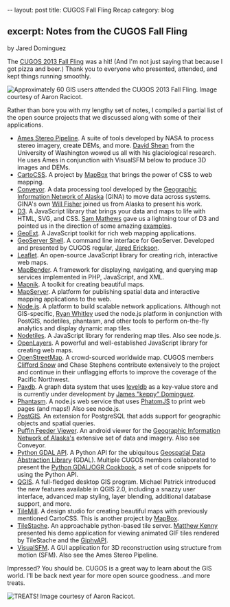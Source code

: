 --
layout: post
title: CUGOS Fall Fling Recap
category: blog

excerpt: Notes from the CUGOS Fall Fling
---

by Jared Dominguez


The [CUGOS 2013 Fall Fling](http://cugos.org/events/2013/10/16/fall-fling/) was a hit! (And I'm not just saying that because I got pizza and beer.) Thank you to everyone who presented, attended, and kept things running smoothly. 

![Approximately 60 GIS users attended the CUGOS 2013 Fall Fling. Image courtesy of Aaron Racicot.](/images/CUGOS_Attendees.jpg)

Rather than bore you with my lengthy set of notes, I compiled a partial list of the open source projects that we discussed along with some of their applications.

- [Ames Stereo Pipeline](http://ti.arc.nasa.gov/tech/asr/intelligent-robotics/ngt/stereo/). A suite of tools developed by NASA to process stereo imagery, create DEMs, and more. [David Shean](https://github.com/dshean) from the University of Washington wowed us all with his glaciological research. He uses Ames in conjunction with VisualSFM below to produce 3D images and DEMs.
- [CartoCSS](https://www.mapbox.com/tilemill/docs/manual/carto/). A project by [MapBox](http://mapbox.com/) that brings the power of CSS to web mapping.
- [Conveyor](https://github.com/gina-alaska/conveyor). A data processing tool developed by the [Geographic Information Network of Alaska](http://gina.alaska.edu/) (GINA) to move data across systems. GINA's own [Will Fisher](https://github.com/teknofire) joined us from Alaska to present his work.
- [D3](http://d3js.org/). A JavaScript library that brings your data and maps to life with HTML, SVG, and CSS. [Sam Mathews](http://mapsam.com/) gave us a lightning tour of D3 and pointed us in the direction of some amazing [examples](http://biovisualize.github.io/d3visualization/).
- [GeoExt](http://geoext.org/). A JavaScript toolkit for rich web mapping applications.
- [GeoServer Shell](https://github.com/jericks/geoserver-shell). A command line interface for GeoServer. Developed and presented by CUGOS regular, [Jared Erickson](https://github.com/jericks).
- [Leaflet](http://leafletjs.com/). An open-source JavaScript library for creating rich, interactive web maps. 
- [MapBender](http://www.mapbender.org/). A framework for displaying, navigating, and querying map services implemented in PHP, JavaScript, and XML.
- [Mapnik](http://mapnik.org/). A toolkit for creating beautiful maps.
- [MapServer](http://mapserver.org/). A platform for publishing spatial data and interactive mapping applications to the web.
- [Node.js](http://nodejs.org/). A platform to build scalable network applications. Although not GIS-specific, [Ryan Whitley](https://github.com/apollolm) used the node.js platform in conjunction with PostGIS, nodetiles, phantasm, and other tools to perform on-the-fly analytics and display dynamic map tiles.
- [Nodetiles](https://github.com/nodetiles/nodetiles-core/). A JavaScript library for rendering map tiles. Also see node.js.
- [OpenLayers](http://openlayers.org/). A powerful and well-established JavaScript library for creating web maps.
- [OpenStreetMap](http://www.openstreetmap.org/). A crowd-sourced worldwide map. CUGOS members [Clifford Snow](http://www.openstreetmap.org/user/Glassman) and Chase Stephens contribute extensively to the project and continue in their unflagging efforts to improve the coverage of the Pacific Northwest.
- [Paxdb](https://github.com/keppy/paxdb). A graph data system that uses [leveldb](https://code.google.com/p/leveldb/) as a key-value store and is currently under development by [James "keppy" Dominguez](https://github.com/keppy).
- [Phantasm](https://github.com/apollolm/phantasm). A node.js web service that uses [PhatomJS](http://phantomjs.org/) to print web pages (and maps!) Also see node.js.
- [PostGIS](http://postgis.net/). An extension for PostgreSQL that adds support for geographic objects and spatial queries.
- [Puffin Feeder Viewer](https://github.com/gina-alaska/gina-puffinfeeder-android-viewer). An android viewer for the [Geographic Information Network of Alaska's](http://gina.alaska.edu/) extensive set of data and imagery. Also see Conveyor.
- [Python GDAL API](http://pcjericks.github.io/py-gdalogr-cookbook/). A Python API for the ubiquitous [Geospatial Data Abstraction Library](http://www.gdal.org/) (GDAL). Multiple CUGOS members collaborated to present the [Python GDAL/OGR Cookbook](http://pcjericks.github.io/py-gdalogr-cookbook/), a set of code snippets for using the Python API.
- [QGIS](http://www.qgis.org/). A full-fledged desktop GIS program. Michael Patrick introduced the new features available in QGIS 2.0, including a snazzy user interface, advanced map styling, layer blending, additional database support, and more.
- [TileMill](https://www.mapbox.com/tilemill/). A design studio for creating beautiful maps with previously mentioned CartoCSS. This is another project by [MapBox](https://www.mapbox.com).
- [TileStache](http://tilestache.org/). An approachable python-based tile server. [Matthew Kenny](http://mattmakesmaps.com/) presented his demo application for viewing animated GIF tiles rendered by TileStache and the [GiphyAPI](https://github.com/giphy/GiphyAPI).
- [VisualSFM](http://ccwu.me/vsfm/). A GUI application for 3D reconstruction using structure from motion (SFM). Also see the Ames Stereo Pipeline.

Impressed? You should be. CUGOS is a great way to learn about the GIS world. I'll be back next year for more open source goodness...and more treats.

![TREATS! Image courtesy of Aaron Racicot.](/images/CUGOS_Treats.jpg)

